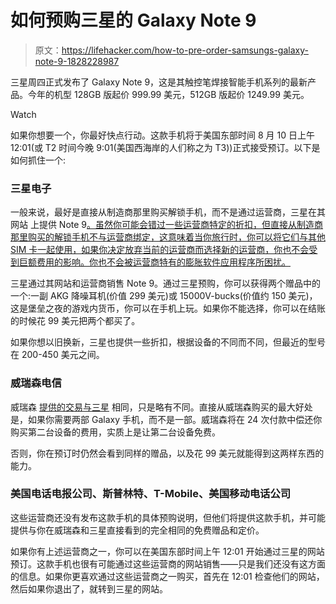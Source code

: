 # 如何预购三星的 Galaxy Note 9

> 原文：<https://lifehacker.com/how-to-pre-order-samsungs-galaxy-note-9-1828228987>

三星周四正式发布了 Galaxy Note 9，这是其触控笔焊接智能手机系列的最新产品。今年的机型 128GB 版起价 999.99 美元，512GB 版起价 1249.99 美元。

Watch

如果你想要一个，你最好快点行动。这款手机将于美国东部时间 8 月 10 日上午 12:01(或 T2 时间今晚 9:01(美国西海岸的人们称之为 T3))正式接受预订。以下是如何抓住一个:

### 三星电子

一般来说，最好是直接从制造商那里购买解锁手机，而不是通过运营商，三星在其网站 上提供 Note 9[。虽然你可能会错过一些运营商特定的折扣，但直接从制造商那里购买的解锁手机不与运营商绑定，这意味着当你旅行时，你可以将它们与其他 SIM 卡一起使用，如果你决定放弃当前的运营商而选择新的运营商，你也不会受到巨额费用的影响。你也不会被运营商特有的膨胀软件应用程序所困扰。](https://www.samsung.com/us/mobile/galaxy-note9/buy/s/Device/)

三星通过其网站和运营商销售 Note 9。通过三星预购，你可以获得两个赠品中的一个:一副 AKG 降噪耳机(价值 299 美元)或 15000V-bucks(价值约 150 美元)，这是堡垒之夜的游戏内货币，你可以在手机上玩。如果你不能选择，你可以在结账的时候花 99 美元把两个都买了。

如果你想以旧换新，三星也提供一些折扣，根据设备的不同而不同，但最近的型号在 200-450 美元之间。

### 威瑞森电信

威瑞森 [提供的交易与三星](https://www.verizonwireless.com/?intcmp=VZ-GHOME-D-WIRELESS) 相同，只是略有不同。直接从威瑞森购买的最大好处是，如果你需要两部 Galaxy 手机，而不是一部。威瑞森将在 24 次付款中偿还你购买第二台设备的费用，实质上是让第二台设备免费。

否则，你在预订时仍然会看到同样的赠品，以及花 99 美元就能得到这两样东西的能力。

### 美国电话电报公司、斯普林特、T-Mobile、美国移动电话公司

这些运营商还没有发布这款手机的具体预购说明，但他们将提供这款手机，并可能提供与你在威瑞森和三星直接看到的完全相同的免费赠品和定价。

如果你有上述运营商之一，你可以在美国东部时间上午 12:01 开始通过三星的网站预订。这款手机也很有可能通过这些运营商的网站销售——只是我们还没有这方面的信息。如果你更喜欢通过这些运营商之一购买，首先在 12:01 检查他们的网站，然后如果你退出了，就转到三星的网站。